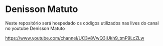 # Denisson Matuto

Neste repositório será hospedado os códigos utilizados nas lives do canal no youtube Denisson Matuto

https://www.youtube.com/channel/UC3v8VwQ3IUkh9_tmP9LcZLw

